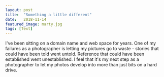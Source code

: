 ```yaml
---
layout: post
title:  "Something a little different"
date:   2018-11-14
featured_image: marty.jpg
tags: [Text]
---
```


I've been sitting on a domain name and web space for years. One of my failures as a photographer is letting my pictures go to waste - stories that could have been told went untold. Reference that could have been established went unestablished. I feel that it's my next step as a photographer to let my photos develop into more than just bits on a hard drive. 
